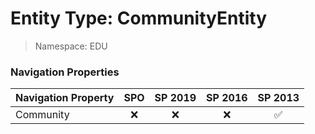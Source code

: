 # Entity Type: CommunityEntity

> Namespace: EDU


### Navigation Properties

Navigation Property | SPO | SP 2019 | SP 2016 | SP 2013
----------|:---:|:-------:|:-------:|:-------:
Community | ❌ | ❌ | ❌ | ✅